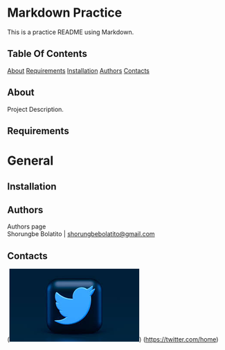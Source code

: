 # Markdown Practice

This is a practice README using Markdown.

## Table Of Contents
[About](About)
[Requirements](Requirements)
[Installation](Installation)
[Authors](Authors)
[Contacts](Contacts)

## About
Project Description.

## Requirements
# General

## Installation

## Authors
Authors page  
Shorungbe Bolatito | <shorungbebolatito@gmail.com>

## Contacts

(![Alt text](image.png)) (https://twitter.com/home)